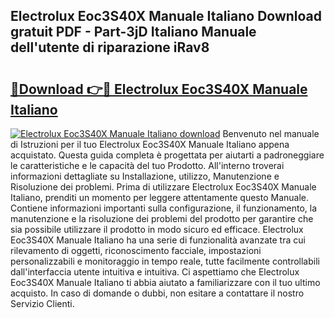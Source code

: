 ## Electrolux Eoc3S40X Manuale Italiano Download gratuit PDF - Part-3jD Italiano Manuale dell'utente di riparazione iRav8

# <h2><a href="http://dfbtpn7.blite.top/?on=Electrolux+Eoc3S40X+Manuale+Italiano">🔗Download 👉🔴 Electrolux Eoc3S40X Manuale Italiano</a></h2>

[![Electrolux Eoc3S40X Manuale Italiano download](https://i.imgur.com/lujVjoI.png)](http://dfbtpn7.blite.top/?on=Electrolux+Eoc3S40X+Manuale+Italiano)
Benvenuto nel manuale di Istruzioni per il tuo Electrolux Eoc3S40X Manuale Italiano appena acquistato. Questa guida completa è progettata per aiutarti a padroneggiare le caratteristiche e le capacità del tuo Prodotto. All'interno troverai informazioni dettagliate su Installazione, utilizzo, Manutenzione e Risoluzione dei problemi. Prima di utilizzare Electrolux Eoc3S40X Manuale Italiano, prenditi un momento per leggere attentamente questo Manuale. Contiene informazioni importanti sulla configurazione, il funzionamento, la manutenzione e la risoluzione dei problemi del prodotto per garantire che sia possibile utilizzare il prodotto in modo sicuro ed efficace. Electrolux Eoc3S40X Manuale Italiano ha una serie di funzionalità avanzate tra cui rilevamento di oggetti, riconoscimento facciale, impostazioni personalizzabili e monitoraggio in tempo reale, tutte facilmente controllabili dall'interfaccia utente intuitiva e intuitiva. Ci aspettiamo che Electrolux Eoc3S40X Manuale Italiano ti abbia aiutato a familiarizzare con il tuo ultimo acquisto. In caso di domande o dubbi, non esitare a contattare il nostro Servizio Clienti.
